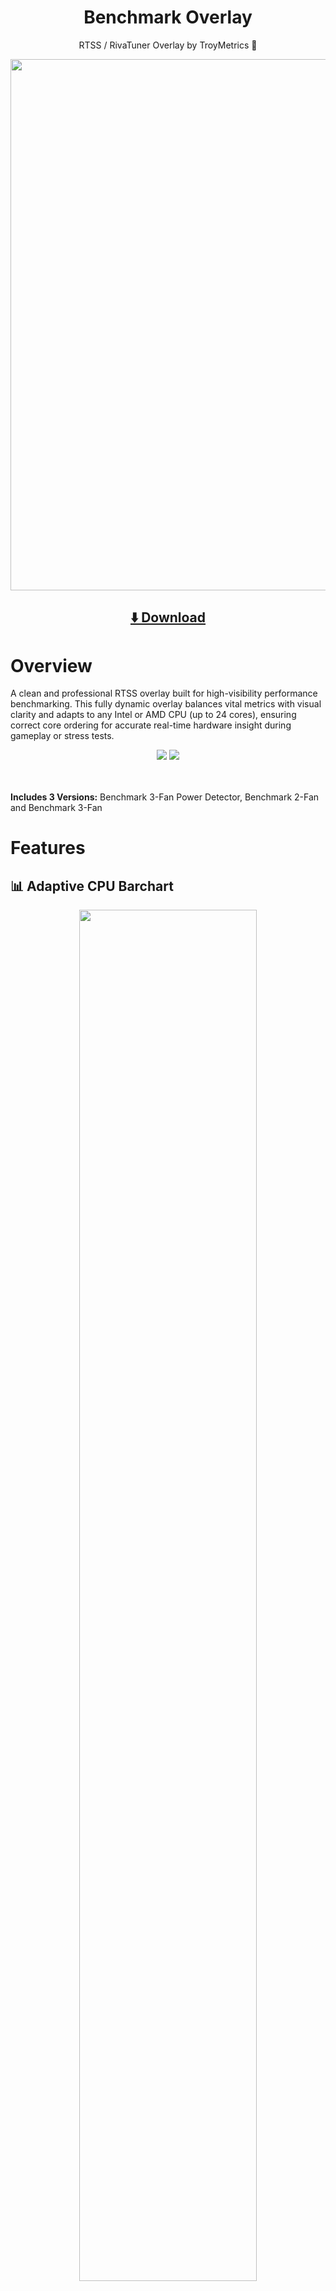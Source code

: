 <h1 align="center">Benchmark Overlay</h1>
<p align="center">RTSS / RivaTuner Overlay by TroyMetrics 👻</p>

<div align="center">
  <a href="https://youtu.be/O6pbmgcFB5U?si=fzjMaL5J3nlO0qs9">
    <img src="https://github.com/TroyMetrics/Benchmark-Overlays/blob/main/assets/images/Video_Thumbnail.png" width="850">
  </a>
</div>

<h2 align="center"><a href="https://github.com/TroyMetrics/Benchmark-Overlay/releases/latest">⬇️ Download</a></h2>

# Overview

A clean and professional RTSS overlay built for high-visibility performance benchmarking. This fully dynamic overlay balances vital metrics with visual clarity and adapts to any Intel or AMD CPU (up to 24 cores), ensuring correct core ordering for accurate real-time hardware insight during gameplay or stress tests.

<div align="center">
  <img src="https://github.com/TroyMetrics/Benchmark-Overlays/blob/main/assets/images/2-Fan_Preview.gif" style="max-height: 800px; width: auto;">
  <img src="https://github.com/TroyMetrics/Benchmark-Overlays/blob/main/assets/images/3-Fan_Preview.gif" style="max-height: 800px; width: auto;">
</div>
<br><br>

**Includes 3 Versions:** Benchmark 3-Fan Power Detector, Benchmark 2-Fan and Benchmark 3-Fan

# Features

## 📊 Adaptive CPU Barchart
<p align="center">
  <img src="https://github.com/TroyMetrics/Benchmark-Overlays/blob/main/assets/images/Dynamic_CPU_Core_Barchart.gif" width="75%">
</p>

This fully dynamic layout automatically adjusts for 8 to 24-core CPUs, detecting and displaying only physical cores in properly ordered CPU bar charts. On Intel systems, Performance (P) cores are shown first, followed by Efficiency (E) cores. On AMD, cores are displayed in logical, physical order — providing an accurate and readable view of real CPU utilization during gameplay or stress testing.

## 🧠 System Monitoring
Includes 1% lows, average, and current FPS metrics, GPU and CPU temperatures, clock speeds, average effective clock speeds, utilization, VRAM usage, system RAM usage and more.

# ⚡️ Power Detector Module  
<p align="center">
  <img src="https://github.com/TroyMetrics/Benchmark-Overlays/blob/main/assets/images/Power_Detector_Preview.gif" width="100%">
</p>

The Power Detector module is designed for GPUs with 12VHPWR per-pin sensors (such as the ASUS ROG Astral RTX 5090). The Power Detector monitors individual pin amperage, calculating total current, pin balance percentage, and visualizing per-pin status. It dynamically alerts users to unsafe conditions like excessive current (≥9.2 A), dropped pins (≈0 A), and imbalance across power rails—enabling early detection of potential cable or connector issues.

<!-- Power Detector Warnings -->

## <img src="https://github.com/TroyMetrics/Benchmark-Overlays/blob/main/assets/images/Power_Status_Normal.png" width="20"> **Normal** <br>
Indicates that all 12VHPWR pins are operating within expected parameters — with amperage levels safely below the maximum rated specification and well-balanced across all pins. No action is required.<br><br>

## <img src="https://github.com/TroyMetrics/Benchmark-Overlays/blob/main/assets/images/Power_Status_Danger.png" width="20"> **Power Alert** <br>
This alert is triggered when one or more 12VHPWR pins exceed the maximum rated specification of **9.2 amps**, or drops to **0 amps**, indicating a critical deviation from safe operating conditions that may result in power delivery failure or hardware damage.<br>
<p align="center">
  <img src="https://github.com/TroyMetrics/Benchmark-Overlays/blob/main/assets/images/Power_Detector_Power_Alert_Preview.png" width="100%"><br><br>
</p>

## <img src="https://github.com/TroyMetrics/Benchmark-Overlays/blob/main/assets/images/Power_Status_Warning.png" width="20"> **Major Power Imbalance** <br>
This alert activates when a significant current disparity is detected between pins (**≤85% power balance**) which may result in hazardous operating conditions under sustained or peak GPU load. The included chart provides a clear visual breakdown of each pin's current deviation from the target or **ideal** per-pin load, calculated dynamically based on total power draw.<br>
<p align="center">
  <img src="https://github.com/TroyMetrics/Benchmark-Overlays/blob/main/assets/images/Power_Detector_Imbalance_Chart.gif?raw=true" width="100%"><br><br>
  
## <img src="https://github.com/TroyMetrics/Benchmark-Overlays/blob/main/assets/images/Power_Status_NA.png" width="20"> **Sensors Not Available** <br>

This notice is shown when **per-pin amperage telemetry is unavailable**, either because the **user’s GPU does not support individual 12VHPWR pin sensors**, or because **HWiNFO64 is not running or not reporting sensor data**. In this state, the Power Detector is unable to monitor power integrity or detect pin-specific anomalies.
<p align="center">
  <img src="https://github.com/TroyMetrics/Benchmark-Overlays/blob/main/assets/images/Power_Detector_Sensors_NA.gif" width="100%"><br><br>
</p>

🔍 This overlay was designed for 4K displays at a 300% Zoom level to ensure sharp visuals. You can resize the entire overlay by adjusting the Zoom slider within RTSS to best fit your screen.
<div align="center">
  <img src="https://github.com/TroyMetrics/Benchmark-Overlays/blob/main/assets/images/RTSS_Zoom_Example.gif" style="max-height: 800px; width: auto;">
</div>

# 🛠️ Setup & Installation

## ✅ Prerequisites

Before setting up the TroyMetrics Benchmark Overlay, make sure the following software is installed and properly configured:

---

### 🧰 MSI Afterburner + RivaTuner Statistics Server (RTSS)

- Download the latest version of **MSI Afterburner** from [www.guru3d.com](https://www.guru3d.com/files-details/msi-afterburner-beta-download.html)
- The installer includes **RivaTuner Statistics Server (RTSS)** — this is required for the overlay to function.
- During installation, ensure that **✅ RTSS is check-marked**.
- ⚠️ Always use the version of RTSS that comes **bundled** with MSI Afterburner.  
  Using mismatched versions may cause issues like the **`[More]` button being greyed out** in Afterburner's properties menu.

---

### 📊 HWiNFO64

- Download the latest version of **HWiNFO64** from [www.hwinfo.com](https://www.hwinfo.com/download/)
- 🛡️ **Recommended for Power Users:** Consider purchasing the paid version to:
  - Remove the **12-hour Shared Memory Support time limit**
  - Enable automatic updates
- **Important Configuration Step:**
  1. Launch HWiNFO64 and click the **`[Sensors]`** button
  2. Click the Cogwheel button in the bottom-right ⚙️ **`"Configure Sensors"`**
  3. In the new window, click **`[Main Settings]`** (bottom-right)
  4. Make sure **`✔ Shared Memory Support`** is enabled

> ✅ Shared Memory Support is required for RTSS to read sensor data — especially critical for modules like the **12VHPWR Power Detector** (per-pin amperage monitoring).

---

## Setup Instructions

### 1. 📦 Extract and Prepare Files
- Open the downloaded package: **`TroyMetrics Benchmark Overlays`**
- In a **new File Explorer window**, navigate to your **`C:\` drive**

### 2. 📁 Copy Overlay Files to RTSS
- **Drag and drop** (or **copy/paste**) the folder named **`Program Files (x86)`** from the downloaded package directly into your **`C:\` drive**
- If prompted for admin permission:
  - ✅ Check **"Do this for all current items"**
  - ✅ Click **"Continue"**

This step places the overlay files in the correct RTSS directory.

---

### 3. 🔤 Install the Required Font
- Navigate to:  
  `C:\Program Files (x86)\RivaTuner Statistics Server\Fonts`
- Double-click to install: **Adderley Bold.ttf**

> **Font credit:** *Adderley* by gorohovskiy  
> Licensed under the SIL Open Font License. All rights reserved by the original creator.

---

### 4. ⚙️ Enable OverlayEditor in RTSS
1. Launch **RivaTuner Statistics Server (RTSS)**  
2. Click the **`[Setup]`** button  
3. In the new window, go to the **Plugins** tab:
   - ✅ Enable **`OverlayEditor.dll`**
   - ✅ (Optional but recommended) Enable **`HotkeyHandler.dll`**
     - Highlight **`HotkeyHandler.dll`** & Click **`[Setup]`** at the bottom to assign hotkeys:
       - **Toggle On-Screen Display**: e.g., `Home`
       - **Begin/End Recording**: e.g., `Page Up / Page Down`

> ⚠️ If you’ve already assigned hotkeys in **MSI Afterburner**, you can skip this step or unassign them there. Only **one program** should manage OSD hotkeys to avoid conflicts.

---

### 5. 🎛 Load the Overlay in OverlayEditor
1. With **OverlayEditor.dll** enabled, double-click it or click **`[Setup]`** after high-lighting it 
2. In the Overlay Editor window:
   - Go to the **`Layouts`** tab → Click **`Load`**
   - Select one of the **`TroyMetrics Benchmark Overlays`** → Click **`Open`**

---

### 6. 🧠 Apply Master Settings (Important)
- Back in the **Layouts** tab → Click **`Edit`**
- In the **Overlay Properties** window:
  - Click **`[Master Settings]`**
  - Click **`Yes`** when prompted
  - Click **`OK`** to finalize

✅ Your overlay is now fully active and ready to use!

---

### 🎉 You're All Set!
Enjoy benchmarking with **TroyMetrics Benchmark Overlays**!  
If you have any questions or feedback, feel free to open an issue or contact me via GitHub. I’m happy to help.
### ☕ **Enjoying the overlay?**  
**Fuel my coffee addiction — [support me with a virtual latte!](https://buymeacoffee.com/justinraabe)**
